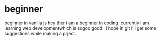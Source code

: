 # beginner
beginner in vanilla js
hey ther i am a beginner in coding .currently i am learning web developmentwhich is sogoo good . i hope in git i'll get some suggestions while making a prject.
